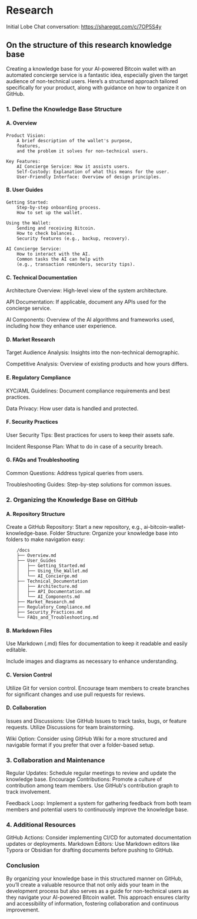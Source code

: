 # Research

Initial Lobe Chat conversation: https://sharegpt.com/c/7OP5S4y

## On the structure of this research knowledge base

Creating a knowledge base for your AI-powered Bitcoin wallet with an automated concierge service is a fantastic idea, especially given the target audience of non-technical users. Here’s a structured approach tailored specifically for your product, along with guidance on how to organize it on GitHub.

### 1. Define the Knowledge Base Structure

#### A. Overview

```
Product Vision:
    A brief description of the wallet's purpose,
    features,
    and the problem it solves for non-technical users.

Key Features:
    AI Concierge Service: How it assists users.
    Self-Custody: Explanation of what this means for the user.
    User-Friendly Interface: Overview of design principles.
```

#### B. User Guides

```
Getting Started:
    Step-by-step onboarding process.
    How to set up the wallet.

Using the Wallet:
    Sending and receiving Bitcoin.
    How to check balances.
    Security features (e.g., backup, recovery).

AI Concierge Service:
    How to interact with the AI.
    Common tasks the AI can help with
    (e.g., transaction reminders, security tips).
```

#### C. Technical Documentation

Architecture Overview: High-level view of the system architecture.

API Documentation: If applicable, document any APIs used for the concierge service.

AI Components: Overview of the AI algorithms and frameworks used, including how they enhance user experience.

#### D. Market Research

Target Audience Analysis: Insights into the non-technical demographic.

Competitive Analysis: Overview of existing products and how yours differs.

#### E. Regulatory Compliance

KYC/AML Guidelines: Document compliance requirements and best practices.

Data Privacy: How user data is handled and protected.

#### F. Security Practices

User Security Tips: Best practices for users to keep their assets safe.

Incident Response Plan: What to do in case of a security breach.

#### G. FAQs and Troubleshooting

Common Questions: Address typical queries from users.

Troubleshooting Guides: Step-by-step solutions for common issues.

### 2. Organizing the Knowledge Base on GitHub

#### A. Repository Structure

Create a GitHub Repository: Start a new repository, e.g., ai-bitcoin-wallet-knowledge-base.
Folder Structure: Organize your knowledge base into folders to make navigation easy:

```
    /docs
    ├── Overview.md
    ├── User_Guides
    │   ├── Getting_Started.md
    │   ├── Using_the_Wallet.md
    │   └── AI_Concierge.md
    ├── Technical_Documentation
    │   ├── Architecture.md
    │   ├── API_Documentation.md
    │   └── AI_Components.md
    ├── Market_Research.md
    ├── Regulatory_Compliance.md
    ├── Security_Practices.md
    └── FAQs_and_Troubleshooting.md
```

#### B. Markdown Files

Use Markdown (.md) files for documentation to keep it readable and easily editable.

Include images and diagrams as necessary to enhance understanding.

#### C. Version Control

Utilize Git for version control. Encourage team members to create branches for significant changes and use pull requests for reviews.

#### D. Collaboration

Issues and Discussions: Use GitHub Issues to track tasks, bugs, or feature requests. Utilize Discussions for team brainstorming.

Wiki Option: Consider using GitHub Wiki for a more structured and navigable format if you prefer that over a folder-based setup.

### 3. Collaboration and Maintenance

Regular Updates: Schedule regular meetings to review and update the knowledge base.
Encourage Contributions: Promote a culture of contribution among team members. Use GitHub's contribution graph to track involvement.

Feedback Loop: Implement a system for gathering feedback from both team members and potential users to continuously improve the knowledge base.

### 4. Additional Resources

GitHub Actions: Consider implementing CI/CD for automated documentation updates or deployments.
Markdown Editors: Use Markdown editors like Typora or Obsidian for drafting documents before pushing to GitHub.

### Conclusion

By organizing your knowledge base in this structured manner on GitHub, you’ll create a valuable resource that not only aids your team in the development process but also serves as a guide for non-technical users as they navigate your AI-powered Bitcoin wallet. This approach ensures clarity and accessibility of information, fostering collaboration and continuous improvement.
